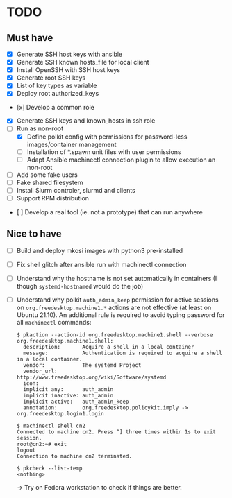 # TODO

## Must have

- [x] Generate SSH host keys with ansible
- [x] Generate SSH known hosts\_file for local client
- [x] Install OpenSSH with SSH host keys
- [x] Generate root SSH keys
- [x] List of key types as variable
- [x] Deploy root authorized\_keys
- [x] Develop a common role
- [x] Generate SSH keys and known\_hosts in ssh role
- [ ] Run as non-root
  - [x] Define polkit config with permissions for password-less images/container management
  - [ ] Installation of *.spawn unit files with user permissions
  - [ ] Adapt Ansible machinectl connection plugin to allow execution an non-root
- [ ] Add some fake users
- [ ] Fake shared filesystem
- [ ] Install Slurm controler, slurmd and clients
- [ ] Support RPM distribution
- [ ] Develop a real tool (ie. not a prototype) that can run anywhere

## Nice to have

- [ ] Build and deploy mkosi images with python3 pre-installed
- [ ] Fix shell glitch after ansible run with machinectl connection
- [ ] Understand why the hostname is not set automatically in containers (I
      though `systemd-hostnamed` would do the job)
- [ ] Understand why polkit `auth_admin_keep` permission for active sessions on
      `org.freedesktop.machine1.*` actions are not effective (at least on
      Ubuntu 21.10). An additional rule is required to avoid typing password
      for all `machinectl` commands:

  ```
  $ pkaction --action-id org.freedesktop.machine1.shell --verbose
  org.freedesktop.machine1.shell:
    description:       Acquire a shell in a local container
    message:           Authentication is required to acquire a shell in a local container.
    vendor:            The systemd Project
    vendor_url:        http://www.freedesktop.org/wiki/Software/systemd
    icon:
    implicit any:      auth_admin
    implicit inactive: auth_admin
    implicit active:   auth_admin_keep
    annotation:        org.freedesktop.policykit.imply -> org.freedesktop.login1.login

  $ machinectl shell cn2
  Connected to machine cn2. Press ^] three times within 1s to exit session.
  root@cn2:~# exit
  logout
  Connection to machine cn2 terminated.

  $ pkcheck --list-temp
  <nothing>
  ```
     → Try on Fedora workstation to check if things are better.

